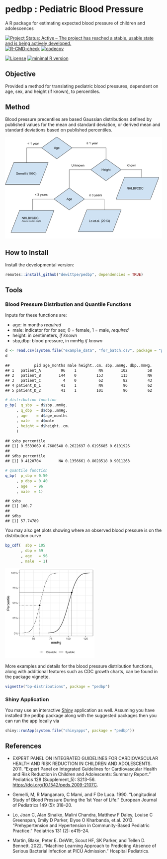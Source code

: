 # pedbp : Pediatric Blood Pressure
A R package for estimating expected blood pressure of children and adolescences

[![Project Status: Active – The project has reached a stable, usable state and is being actively developed.](https://www.repostatus.org/badges/latest/active.svg)](https://www.repostatus.org/#active)
[![R-CMD-check](https://github.com/dewittpe/pedbp/actions/workflows/R-CMD-check.yaml/badge.svg)](https://github.com/dewittpe/pedbp/actions/workflows/R-CMD-check.yaml)
[![codecov](https://app.codecov.io/gh/dewittpe/pedbp/branch/main/graph/badge.svg?token=DYiVkUwKrP)](https://app.codecov.io/gh/dewittpe/pedbp)

<!-- Comment out until this package is on CRAN
[![CRAN_Status_Badge](http://www.r-pkg.org/badges/version/pedbp)](https://cran.r-project.org/package=pedbp)
[![CRAN RStudio mirror downloads](http://cranlogs.r-pkg.org/badges/pedbp)](http://www.r-pkg.org/pkg/pedbp)
[![CRAN RStudio mirror downloads](http://cranlogs.r-pkg.org/badges/grand-total/pedbp)](http://www.r-pkg.org/pkg/pedbp)
-->

[![License](https://img.shields.io/badge/licence-GPL--2-blue.svg)](https://www.gnu.org/licenses/old-licenses/gpl-2.0.html)
[![minimal R version](https://img.shields.io/badge/R%3E%3D-3.5.0-6666ff.svg)](https://cran.r-project.org/)

## Objective
Provided a method for translating pediatric blood pressures, dependent on age,
sex, and height (if known), to percentiles.

## Method
Blood pressure precentiles are based Gaussian distributions defined by published
values for the mean and standard deviation, or derived mean and standard
deviations based on published percentiles.

![](inst/images/flowchart.png)

## How to Install

Install the developmental version:

```r
remotes::install_github("dewittpe/pedbp", dependencies = TRUE)
```

## Tools

### Blood Pressure Distribution and Quantile Functions

Inputs for these functions are:

* age: in months _required_
* male: indicator for for sex; 0 = female, 1 = male, _required_
* height: in centimeters, _if known_
* sbp,dbp: blood pressure, in mmHg _if known_


```r
d <- read.csv(system.file("example_data", "for_batch.csv", package = "pedbp"))
d
```

```
##           pid age_months male height..cm. sbp..mmHg. dbp..mmHg.
## 1   patient_A         96    1          NA        102         58
## 2   patient_B        144    0         153        113         NA
## 3   patient_C          4    0          62         82         43
## 4 patient_D_1         41    1          NA         96         62
## 5 patient_D_2         41    1         101         96         62
```

```r
# distribution function
p_bp(  q_sbp  = d$sbp..mmHg.
     , q_dbp  = d$dbp..mmHg.
     , age    = d$age_months
     , male   = d$male
     , height = d$height..cm.
     )
```

```
## $sbp_percentile
## [1] 0.5533069 0.7680548 0.2622697 0.6195685 0.6101926
## 
## $dbp_percentile
## [1] 0.4120704        NA 0.1356661 0.8028518 0.9011263
```

```r
# quantile function
q_bp(  p_sbp = 0.50
     , p_dbp = 0.40
     , age   = 96
     , male  = 1)
```

```
## $sbp
## [1] 100.7
## 
## $dbp
## [1] 57.74789
```

You may also get plots showing where an observed blood pressure is on the
distribution curve

```r
bp_cdf(  sbp = 105
       , dbp = 59
       , age   = 96
       , male  = 1)
```

![plot of chunk bp_cdf_example](inst/images/bp_cdf_example-1.png)

More examples and details for the blood pressure distribution functions, along
with additional features such as CDC growth charts, can be found in the package
vignette.

```r
vignette("bp-distributions", package = "pedbp")
```

### Shiny Application
You may use an interactive [Shiny](https://shiny.rstudio.com/) application as
well.  Assuming you have installed the pedbp package along with the suggested
packages then you can run the app locally via

```r
shiny::runApp(system.file("shinyapps", package = "pedbp"))
```

## References

* EXPERT PANEL ON INTEGRATED GUIDELINES FOR CARDIOVASCULAR HEALTH AND RISK REDUCTION IN CHILDREN AND ADOLESCENTS. 2011. “Expert Panel on Integrated Guidelines for Cardiovascular Health and Risk Reduction in Children and Adolescents: Summary Report.” Pediatrics 128 (Supplement_5): S213–56. https://doi.org/10.1542/peds.2009-2107C.

* Gemelli, M, R Manganaro, C Mami, and F De Luca. 1990. “Longitudinal Study of Blood Pressure During the 1st Year of Life.” European Journal of Pediatrics 149 (5): 318–20.

* Lo, Joan C, Alan Sinaiko, Malini Chandra, Matthew F Daley, Louise C Greenspan, Emily D Parker, Elyse O Kharbanda, et.al. 2013. “Prehypertension and Hypertension in Community-Based Pediatric Practice.” Pediatrics 131 (2): e415–24.

* Martin, Blake, Peter E. DeWitt, Scout HF, SK Parker, and Tellen D. Bennett. 2022. “Machine Learning Approach to Predicting Absence of Serious Bacterial Infection at PICU Admission.” Hospital Pediatrics.

